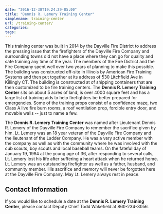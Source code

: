 ```yaml
---
date: "2016-12-30T19:24:29-05:00"
title: "Dennis R. Lemery Training Center"
simplename: training-center
url: /training-center/
categories:
tags:
---
```


This training center was built in 2014 by the Dayville Fire District to address the pressing issue that the firefighters of the Dayville Fire Company and surrounding towns did not have a place where they can go for quality and safe training any time of the year. The members of the Fire District and the Fire Company spent well over two years of planning to make this possible. The building was constructed off-site in Illinois by American Fire Training Systems and then put together at its address of 530 Litchfield Ave in Killingly CT. The building is constructed at of shipping containers that are then customized to be fire training centers. The **Dennis R. Lemery Training Center** sits on about 5 acres of land, is over 4000 square feet and has a large list of training aids to help firefighters be better prepared for emergencies. Some of the training props consist of a confidence maze, two Class A live fire burn rooms, a roof ventilation prop, forcible entry door, and movable walls -- just to name a few.

The **Dennis R. Lemery Training Center** was named after Lieutenant Dennis R. Lemery of the Dayville Fire Company to remember the sacrifice given by him. Lt. Lemery was an 18 year veteran of the Dayville Fire Company and the lieutenant of the Ladder Company. He was a very active member with the company as well as with the community where he was involved with the cub scouts, boy scouts and local baseball teams. On the fateful day of January 19, 1994 at the young age of 36, after responding to several calls, Lt. Lemery lost his life after suffering a heart attack when he returned home. Lt. Lemery was an outstanding firefighter as well as a father, husband, and community member. His sacrifice and memory will never be forgotten here at the Dayville Fire Company. May Lt. Lemery always rest in peace.

## Contact Information

If you would like to schedule a date at the **Dennis R. Lemery Training Center**, please contact Deputy Chief Todd Wakefield at 860-234-3056.

